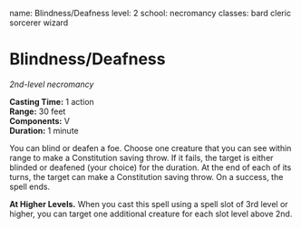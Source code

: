 name: Blindness/Deafness
level: 2
school: necromancy
classes: bard
         cleric
         sorcerer
         wizard

# Blindness/Deafness 
_2nd-level necromancy_ 

**Casting Time:** 1 action   
**Range:** 30 feet   
**Components:** V   
**Duration:** 1 minute 

You can blind or deafen a foe. Choose one creature that you can see within range to make a Constitution saving throw. If it fails, the target is either blinded or deafened (your choice) for the duration. At the end of each of its turns, the target can make a Constitution saving throw. On a success, the spell ends. 

**At Higher Levels.** When you cast this spell using a spell slot of 3rd level or higher, you can target one additional creature for each slot level above 2nd. 